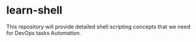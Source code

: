 # learn-shell
This repository will provide detailed shell scripting concepts that we need for DevOps tasks Automation.
